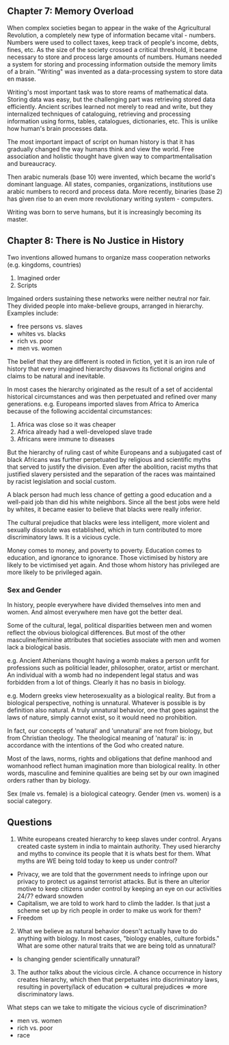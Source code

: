 ## Chapter 7: Memory Overload

When complex societies began to appear in the wake of the Agricultural Revolution, a completely new type of information became vital - numbers.
Numbers were used to collect taxes, keep track of people's income, debts, fines, etc.
As the size of the society crossed a critical threshold, it became necessary to store and process large amounts of numbers.
Humans needed a system for storing and processing information outside the memory limits of a brain.
"Writing" was invented as a data-processing system to store data en masse.

Writing's most important task was to store reams of mathematical data.
Storing data was easy, but the challenging part was retrieving stored data efficiently.
Ancient scribes learned not merely to read and write, but they internalized techniques of cataloguing, retrieving and processing information using forms, tables, catalogues, dictionaries, etc. This is unlike how human's brain processes data.

The most important impact of script on human history is that it has gradually changed the way humans think and view the world. Free association and holistic thought have given way to compartmentalisation and bureaucracy.

Then arabic numerals (base 10) were invented, which became the world's dominant language. All states, companies, organizations, institutions use arabic numbers to record and process data.
More recently, binaries (base 2) has given rise to an even more revolutionary writing system - computers.

Writing was born to serve humans, but it is increasingly becoming its master.

## Chapter 8: There is No Justice in History

Two inventions allowed humans to organize mass cooperation networks (e.g. kingdoms, countries)
1. Imagined order
2. Scripts

Imgained orders sustaining these networks were neither neutral nor fair. They divided people into make-believe groups, arranged in hierarchy.
Examples include:
- free persons vs. slaves
- whites vs. blacks
- rich vs. poor
- men vs. women

The belief that they are different is rooted in fiction, yet it is an iron rule of history that every imagined hierarchy disavows its fictional origins and claims to be natural and inevitable. 

In most cases the hierarchy originated as the result of a set of accidental historical circumstances and was then perpetuated and refined over many generations.
e.g.
Europeans imported slaves from Africa to America because of the following accidental circumstances:
1. Africa was close so it was cheaper
2. Africa already had a well-developed slave trade
3. Africans were immune to diseases

But the hierarchy of ruling cast of white Europeans and a subjugated cast of black Africans was further perpetuated by religious and scientific myths that served to justify the division. 
Even after the abolition, racist myths that justified slavery persisted and the separation of the races was maintained by racist legislation and social custom.

A black person had much less chance of getting a good education and a well-paid job than did his white neighbors. Since all the best jobs were held by whites, it became easier to believe that blacks were really inferior. 

The cultural prejudice that blacks were less intelligent, more violent and sexually dissolute was established, which in turn contributed to more discriminatory laws. It is a vicious cycle.

Money comes to money, and poverty to poverty. Education comes to education, and ignorance to ignorance. Those victimised by history are likely to be victimised yet again. And those whom history has privileged are more likely to be privileged again.

### Sex and Gender
In history, people everywhere have divided themselves into men and women. And almost everywhere men have got the better deal.

Some of the cultural, legal, political disparities between men and women reflect the obvious biological differences. But most of the other masculine/feminine attributes that societies associate with men and women lack a biological basis.

e.g. Ancient Athenians thought having a womb makes a person unfit for professions such as politicial leader, philosopher, orator, artist or merchant. An individual with a womb had no independent legal status and was forbidden from a lot of things. Clearly it has no basis in biology.

e.g. Modern greeks view heterosexuality as a biological reality. But from a biological perspective, nothing is unnatural. Whatever is possible is by definition also natural. A truly unnatural behavior, one that goes against the laws of nature, simply cannot exist, so it would need no prohibition.

In fact, our concepts of 'natural' and 'unnatural' are not from biology, but from Christian theology. The theological meaning of 'natural' is: in accordance with the intentions of the God who created nature.

Most of the laws, norms, rights and obligations that define manhood and womanhood reflect human imagination more than biological reality.
In other words, masculine and feminine qualities are being set by our own imagined orders rather than by biology.

Sex (male vs. female) is a biological cateogry.
Gender (men vs. women) is a social category.

## Questions
1. White europeans created hierarchy to keep slaves under control. Aryans created caste system in india to maintain authority. They used hierarchy and myths to convince its people that it is whats best for them. 
What myths are WE being told today to keep us under control?
- Privacy, we are told that the government needs to infringe upon our privacy to protect us against terrorist attacks. But is there an ulterior motive to keep citizens under control by keeping an eye on our activities 24/7? edward snowden 
- Capitalism, we are told to work hard to climb the ladder. Is that just a scheme set up by rich people in order to make us work for them? 
- Freedom

2. What we believe as natural behavior doesn't actually have to do anything with biology. In most cases, "biology enables, culture forbids." What are some other natural traits that we are being told as unnatural?
- Is changing gender scientifically unnatural?

3. The author talks about the vicious circle. A chance occurrence in history creates hierarchy, which then that perpetuates into discriminatory laws, resulting in poverty/lack of education => cultural prejudices => more discriminatory laws. 

What steps can we take to mitigate the vicious cycle of discrimination?
- men vs. women
- rich vs. poor
- race
